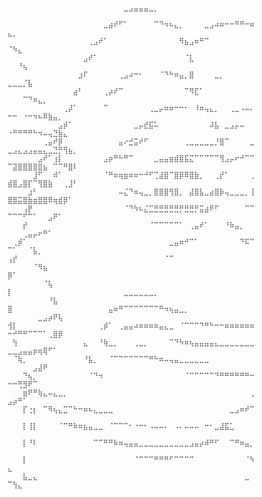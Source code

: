 ⠀⠀⠀⠀⠀⠀⠀⠀⠀⠀⠀⠀⠀⠀⠀⠀⠀⠀⠀⠀⠀⠀⠀⣀⣠⣤⣤⣤⣀⡀⠀⠀⠀⠀⠀⠀⠀⠀⠀⠀⠀⠀⠀⠀⠀⠀⠀⠀⠀⠀⠀⠀⠀⠀⠀⠀⠀⠀⠀⠀⠀⠀⠀
⠀⠀⠀⠀⠀⠀⠀⠀⠀⠀⠀⠀⠀⠀⠀⠀⠀⠀⠀⣀⣴⠞⠋⠁⠀⠀⠀⠀⠀⠉⠙⠲⠦⣄⡀⠀⠀⠀⠀⣀⣠⠴⠶⠒⠒⠛⠛⠒⠶⣄⡀⠀⠀⠀⠀⠀⠀⠀⠀⠀⠀⠀⠀
⠀⠀⠀⠀⠀⠀⠀⠀⠀⠀⠀⠀⠀⠀⠀⠀⢀⣠⠞⠁⠀⠀⠀⠀⠀⠀⠀⠀⠀⠀⠀⠀⠀⠀⠻⣦⣠⠶⠛⠉⠀⠀⠀⠀⠀⠀⠀⠀⠀⠈⠳⣄⠀⠀⠀⠀⠀⠀⠀⠀⠀⠀⠀
⠀⠀⠀⠀⠀⠀⠀⠀⠀⠀⠀⠀⠀⠀⠀⣠⠞⠁⠀⠀⠀⠀⠀⠀⠀⠀⠀⠀⠀⠀⠀⠀⠀⠀⠀⠈⣇⠀⠀⠀⠀⠀⠀⠀⠀⠀⠀⠀⠀⠀⠀⠘⢦⠀⠀⠀⠀⠀⠀⠀⠀⠀⠀
⠀⠀⠀⠀⠀⠀⠀⠀⠀⠀⠀⠀⠀⠀⣰⠏⠀⠀⠀⠀⠀⠀⢀⣠⠴⠒⠂⠀⠀⠀⠈⠙⠓⠶⣤⡀⣿⠀⠀⠀⠀⣀⡀⠀⠀⠀⠀⠀⠀⣀⣀⣀⡈⣧⠀⠀⠀⠀⠀⠀⠀⠀⠀
⠀⠀⠀⠀⠀⠀⠀⠀⠀⠀⠀⠀⠀⣴⠃⠀⠀⠀⠀⢀⡴⠞⠉⠀⠀⠀⠀⠀⠀⠀⠀⠀⠀⠀⠀⠉⠻⣏⠁⠀⠀⠀⠀⠀⠀⠀⠀⠀⠀⠀⠀⠀⠉⠙⠶⣄⡀⠀⠀⠀⠀⠀⠀
⠀⠀⠀⠀⠀⠀⠀⠀⠀⠀⠀⢀⡼⠁⠀⠀⠀⠀⠀⠉⠀⠀⠀⠀⠀⠀⠀⠀⢀⣀⡤⠶⠶⠒⠒⠂⠀⠸⠶⢤⣄⡀⠀⠀⢀⣀⠠⠤⠄⠒⠒⠀⠐⠒⠲⠦⠿⣷⣤⡀⠀⠀⠀
⠀⠀⠀⠀⠀⠀⠀⠀⠀⠀⣠⡾⠁⠀⠀⠀⠀⠀⠀⠀⠀⠀⠀⠀⠀⣀⡤⣞⣯⠥⠀⠀⠀⠀⠀⠀⠀⠀⠀⠀⠼⣧⠀⣀⣠⡤⠤⠀⠀⠐⠛⠛⠛⠛⠓⠲⠤⢤⣙⣷⣄⠀⠀
⠀⠀⠀⠀⠀⠀⠀⢀⣤⠞⡿⠀⠀⠀⠀⠀⠀⠀⠀⠀⠀⠀⣤⠔⣚⣭⠞⠋⠀⠀⠀⠀⠀⠀⠀⢀⣀⣀⣀⣀⣀⡘⣿⠉⠀⠀⠀⠀⣀⣀⣠⣄⣠⣠⣤⣤⣄⣀⣙⡛⢻⣦⡀
⠀⠀⠀⠀⠀⠀⣠⠞⠁⢰⡇⠀⠀⠀⠀⠀⠀⠀⠀⣠⡶⠛⠓⠛⠉⠀⠀⠀⠀⣀⣤⣤⣶⣾⣿⣯⣍⠉⠉⠉⠉⠉⢻⣠⡤⠖⠚⠉⠉⠉⣽⣿⣿⣿⣿⣿⣦⠀⠉⠉⠛⣿⠇
⠀⠀⠀⠀⠀⣸⠋⠀⠀⠾⠁⠀⠀⠀⠀⠀⠀⠀⠀⠈⠛⠶⢶⣶⠶⠶⠒⠚⠋⢉⣼⣿⠉⣿⡿⠿⣿⣷⡀⠀⠀⢀⡞⠁⠀⠀⠀⠀⢀⣾⣿⣠⣿⡏⠉⢻⣿⣷⠀⠀⢀⣸⠃
⠀⠀⠀⠀⣰⠃⠀⠀⠀⠀⠀⠀⠀⠀⠀⠀⠀⠀⠀⠀⠀⠀⠤⣌⠙⠶⢤⣀⡀⣿⣿⣿⢻⣿⡀⠀⣼⣿⣧⣀⣴⣿⡷⢤⣀⣀⣀⡀⢸⣿⣿⣭⣿⣷⣶⣿⣿⠿⢶⣾⡿⠁⠀
⠀⠀⠀⢠⡟⠀⠀⠀⠀⠀⠀⠀⠀⠀⠀⠀⠀⠀⠀⠀⠀⠀⠀⠈⠙⠳⠦⣌⣉⣛⣛⣛⣛⣛⡛⣛⣛⡛⣭⣴⠟⠋⠀⠀⠀⠀⠀⠉⠉⠉⠉⠉⠋⠉⠁⠀⠀⣠⠟⠁⠀⠀⠀
⠀⠀⠀⡞⠀⠀⠀⠀⠀⠀⠀⠀⠀⠀⠀⠀⠀⠀⠀⠀⠀⠀⠀⠀⠀⠀⠀⠀⠈⠉⠉⠉⠉⠉⠁⠀⢀⣤⠞⠁⠀⠀⠀⠘⠷⣤⡀⠀⠀⠀⠀⠀⢀⣤⡤⠖⠛⠁⠀⠀⠀⠀⠀
⠀⢀⡾⠁⠀⠀⠀⠀⠀⠀⠀⠀⠀⠀⠀⠀⠀⠀⠀⠀⠀⠀⠀⠀⠀⠀⠀⠀⠀⠀⠀⠀⣀⣤⠶⠚⠉⠁⠀⠀⠀⠀⠀⠀⠀⠀⠙⠯⠉⠉⠁⠀⠀⠈⣧⡀⠀⠀⠀⠀⠀⠀⠀
⢠⡞⠀⠀⠀⠀⠀⠀⠀⠀⠀⠀⠀⠀⠀⠀⠀⠀⠀⠀⠀⠀⠀⠀⠀⠀⠀⠀⠀⠀⠀⠈⠉⠀⠀⠀⠀⠀⠀⠀⠀⠀⠀⠀⠀⠀⠀⠀⠀⠀⠀⠀⠀⠀⠈⠻⣦⠀⠀⠀⠀⠀⠀
⡿⠁⠀⠀⠀⠀⠀⠀⠀⠀⠀⠀⠀⠀⠀⠀⠀⠀⠀⠀⠀⠀⠀⠀⠀⠀⠀⠀⠀⠀⠀⠀⠀⠀⠀⠀⠀⠀⠀⠀⠀⠀⠀⠀⠀⠀⠀⠀⠀⠀⠀⠀⠀⠀⠀⠀⠈⢧⠀⠀⠀⠀⠀
⡇⠀⠀⠀⠀⠀⠀⠀⠀⠀⠀⠀⠀⠀⠀⠀⠀⠀⠀⠀⠀⠀⠀⣀⣀⣀⣀⣀⣀⡀⠀⠀⠀⠀⠀⠀⠀⠀⠀⠀⠀⠀⠀⠀⠀⠀⠀⠀⠀⠀⠀⠀⠀⠀⠀⠀⠀⠘⣧⠀⠀⠀⠀
⣿⠀⠀⠀⠀⠀⠀⠀⠀⠀⠀⠀⠀⠀⠀⠀⠀⠀⠀⠀⣤⠶⠛⠉⠉⠉⠉⠉⠉⠉⠛⠲⢦⣤⣀⡀⠀⠀⠀⠀⠀⠀⠀⠀⠀⠀⠀⠀⠀⠀⠀⠀⠀⠀⠀⣀⣠⡴⠟⢧⠀⠀⠀
⢺⡇⠀⠀⠀⠀⠀⠀⠀⠀⠀⠀⠀⠀⠀⠀⠀⠀⢀⡾⠁⠀⢀⣤⣤⠴⠶⠶⠶⠶⣤⣄⣀⠀⠈⠉⠉⠉⠙⠛⠓⠒⠒⠶⠶⠶⠶⠶⠶⠒⠚⠛⠛⠉⠉⠉⠁⢀⣿⡿⠀⠀⠀
⠀⢳⠀⠀⠀⠀⠀⠀⠀⠀⠀⠀⠀⠀⠀⣄⠀⠀⠘⢷⣀⡀⠀⠀⠀⢀⣀⡀⠀⠀⠀⠀⠉⠙⠳⠶⢦⣤⣤⣤⣤⣄⣀⣀⣀⣀⣀⣀⣀⣀⣀⣠⣤⣤⡶⢶⢿⠋⠁⠀⠀⠀⠀
⠀⠈⢷⡀⠀⠀⠀⠀⠀⠀⠀⠀⠀⠀⠀⠘⣧⡀⠀⠀⠈⠉⠉⠉⠉⠉⠉⠉⠛⠓⠶⠤⢤⣤⣀⣀⣀⣀⣀⣀⠀⠀⠀⠀⠀⠀⠀⠀⠀⠀⠀⠀⠀⠀⣠⣼⠟⠀⠀⠀⠀⠀⠀
⠀⠀⠀⠙⢦⡀⠀⠀⠀⠀⠀⠀⠀⠀⠀⠀⠈⠙⠲⠀⠀⠀⠀⠀⠀⠀⠀⠀⠀⠀⠀⠀⠀⠀⠀⠈⠉⠉⠉⠉⠉⠙⠛⠛⠛⠛⠛⠛⠒⠒⠒⢛⣻⠟⠉⠀⠀⠀⠀⠀⠀⠀⠀
⠀⠀⠀⣶⠟⠛⢷⣄⠤⣄⣀⡀⠀⠀⠀⠀⠀⠀⠀⠀⠀⠀⠀⠀⠀⠀⠀⠀⠀⠀⠀⠀⠀⠀⠀⠀⠀⠀⠀⠀⠀⠀⠀⠀⠀⠀⠀⠀⢀⣠⡴⠛⠁⠀⠀⠀⠀⠀⠀⠀⠀⠀⠀
⠀⠀⠀⡏⢐⡆⠀⠉⠻⢦⣄⣉⠉⠓⠒⠶⠦⣄⣀⣀⣀⠀⠀⠀⠀⠀⠀⠀⠀⠀⠀⠀⠀⠀⠀⠀⠀⠀⠀⠀⠀⠀⠀⠀⣀⣠⠶⠞⠉⠀⠀⠀⠀⠀⠀⠀⠀⠀⠀⠀⠀⠀⠀
⠀⠀⠀⡇⢸⡇⠀⠀⠀⠀⠈⠉⠛⠷⠶⣦⣤⣀⣀⠀⠈⠉⠉⠉⠂⠐⠒⠂⠠⠤⠤⠄⠀⠠⠄⠤⠤⠤⠀⠒⠂⣀⣼⣯⣁⠀⠀⠀⠀⠀⠀⠀⠀⠀⠀⠀⠀⠀⠀⠀⠀⠀⠀
⠀⠀⠀⡇⠘⠇⠀⠀⠀⠀⠀⠀⠀⠀⠀⠀⠀⠉⠉⠛⠛⠷⠶⢤⣤⣤⣀⣀⣀⣀⣀⣀⣀⣀⣀⣀⣠⣤⡴⠾⠛⠋⠀⠀⠉⠛⠶⣤⡀⠀⠀⠀⠀⠀⠀⠀⠀⠀⠀⠀⠀⠀⠀
⠀⠀⠀⡇⠀⠀⠀⠀⠀⠀⠀⠀⠀⠀⠀⠀⠀⠀⠀⠀⠀⠀⠀⠀⠀⠈⠉⠉⠉⠛⠛⠛⠋⠉⠉⠉⠉⠀⠀⠀⠀⠀⠀⠀⠀⠀⠀⠈⠳⣄⠀⠀⠀⠀⠀⠀⠀⠀⠀⠀⠀⠀⠀
⠀⠀⠀⣧⣀⣄⠀⠀⠀⠀⠀⠀⠀⠀⠀⠀⠀⠀⠀⠀⠀⠀⠀⠀⠀⠀⠀⠀⠀⠀⠀⠀⠀⠀⠀⠀⠀⠀⠀⠀⠀⠀⠀⠀⠀⠀⠀⣀⠀⠉⢳⣄⠀⠀⠀⠀⠀⠀⠀⠀⠀⠀⠀
